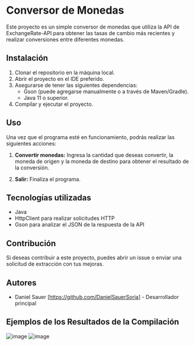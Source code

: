 # Conversor de Monedas

Este proyecto es un simple conversor de monedas que utiliza la API de ExchangeRate-API para obtener las tasas de cambio más recientes y realizar conversiones entre diferentes monedas.

## Instalación

1. Clonar el repositorio en la máquina local.
2. Abrir el proyecto en el IDE preferido.
3. Asegurarse de tener las siguientes dependencias:
   - Gson (puede agregarse manualmente o a través de Maven/Gradle).
   - Java 11 o superior.
4. Compilar y ejecutar el proyecto.

## Uso

Una vez que el programa esté en funcionamiento, podrás realizar las siguientes acciones:

1. **Convertir monedas:** Ingresa la cantidad que deseas convertir, la moneda de origen y la moneda de destino para obtener el resultado de la conversión.

2. **Salir:** Finaliza el programa.

## Tecnologías utilizadas

- Java
- HttpClient para realizar solicitudes HTTP
- Gson para analizar el JSON de la respuesta de la API

## Contribución

Si deseas contribuir a este proyecto, puedes abrir un issue o enviar una solicitud de extracción con tus mejoras.

## Autores

- Daniel Sauer [https://github.com/DanielSauerSoria] - Desarrollador principal

## Ejemplos de los Resultados de la Compilación
![image](https://github.com/DanielSauerSoria/Conversor-monedas/assets/107516686/835c1a5b-3673-4d4c-8330-0e1bee6c30a4)
![image](https://github.com/DanielSauerSoria/Conversor-monedas/assets/107516686/a73de267-e57d-455d-9cf4-2d0a1ce8052c)




